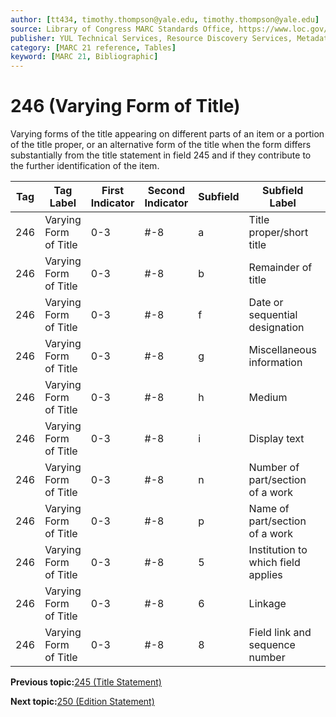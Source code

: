 ```yaml
---
author: [tt434, timothy.thompson@yale.edu, timothy.thompson@yale.edu]
source: Library of Congress MARC Standards Office, https://www.loc.gov/marc/bibliographic/bd246.html
publisher: YUL Technical Services, Resource Discovery Services, Metadata Services Unit
category: [MARC 21 reference, Tables]
keyword: [MARC 21, Bibliographic]
---
```


# 246 \(Varying Form of Title\)

Varying forms of the title appearing on different parts of an item or a portion of the title proper, or an alternative form of the title when the form differs substantially from the title statement in field 245 and if they contribute to the further identification of the item.

|Tag|Tag Label|First Indicator|Second Indicator|Subfield|Subfield Label|Repeatable|
|---|---------|---------------|----------------|--------|--------------|----------|
|246|Varying Form of Title|0-3|\#-8|a|Title proper/short title|F|
|246|Varying Form of Title|0-3|\#-8|b|Remainder of title|F|
|246|Varying Form of Title|0-3|\#-8|f|Date or sequential designation|F|
|246|Varying Form of Title|0-3|\#-8|g|Miscellaneous information|T|
|246|Varying Form of Title|0-3|\#-8|h|Medium|F|
|246|Varying Form of Title|0-3|\#-8|i|Display text|F|
|246|Varying Form of Title|0-3|\#-8|n|Number of part/section of a work|T|
|246|Varying Form of Title|0-3|\#-8|p|Name of part/section of a work|T|
|246|Varying Form of Title|0-3|\#-8|5|Institution to which field applies|F|
|246|Varying Form of Title|0-3|\#-8|6|Linkage|F|
|246|Varying Form of Title|0-3|\#-8|8|Field link and sequence number|T|

**Previous topic:**[245 \(Title Statement\)](../tables/245_bib_table.md)

**Next topic:**[250 \(Edition Statement\)](../tables/250_bib_table.md)

